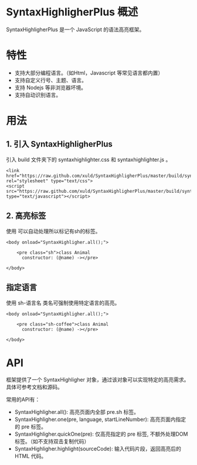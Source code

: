 # SyntaxHighligherPlus 概述

SyntaxHighligherPlus 是一个 JavaScript 的语法高亮框架。

# 特性

- 支持大部分编程语言。（如Html，Javascript 等常见语言都内置）
- 支持自定义行号、主题、语言。
- 支持 Nodejs 等非浏览器坏境。
- 支持自动识别语言。

# 用法

## 1. 引入 SyntaxHighligherPlus

引入 build 文件夹下的 syntaxhighlighter.css 和 syntaxhighlighter.js 。

	<link href="https://raw.github.com/xuld/SyntaxHighligherPlus/master/build/syntaxhighlighter.css" rel="stylesheet" type="text/css">
	<script src="https://raw.github.com/xuld/SyntaxHighligherPlus/master/build/syntaxhighlighter.js" type="text/javascript"></script>

## 2. 高亮标签

使用 <script>SyntaxHighligher.all()</script> 可以自动处理所以标记有sh的标签。

	<body onload="SyntaxHighligher.all();">
		
		<pre class="sh">class Animal
		  constructor: (@name) -></pre>
	
	</body>

## 指定语言

使用 sh-语言名 类名可强制使用特定语言的高亮。

	<body onload="SyntaxHighligher.all();">
		
		<pre class="sh-coffee">class Animal
		  constructor: (@name) -></pre>
	
	</body>
	
# API

框架提供了一个 SyntaxHighligher 对象，通过该对象可以实现特定的高亮需求。具体可参考文档和源码。

常用的API有：

- SyntaxHighligher.all(): 高亮页面内全部 pre.sh 标签。
- SyntaxHighligher.one(pre, language, startLineNumber): 高亮页面内指定的 pre 标签。
- SyntaxHighligher.quickOne(pre): 仅高亮指定的 pre 标签, 不额外处理DOM标签。（如不支持双击复制代码）
- SyntaxHighligher.highlight(sourceCode): 输入代码片段，返回高亮后的 HTML 代码。